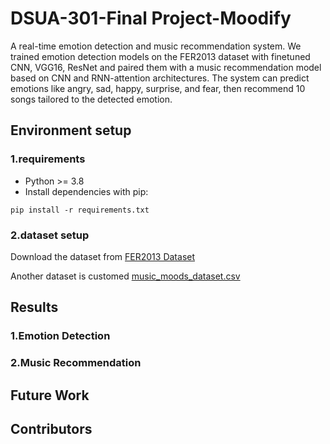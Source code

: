 # DSUA-301-Final Project-Moodify
A real-time emotion detection and music recommendation system.
We trained emotion detection models on the FER2013 dataset with finetuned  CNN, VGG16, ResNet and paired them with a music recommendation model based on CNN and RNN-attention architectures.
The system can predict emotions like angry, sad, happy, surprise, and fear, then recommend 10 songs tailored to the detected emotion.

 ## Environment setup
 ### 1.requirements
 - Python >= 3.8
 - Install dependencies with pip:
   
 `pip install -r requirements.txt`

 
 ### 2.dataset setup
 Download the dataset from [FER2013 Dataset](https://www.kaggle.com/datasets/msambare/fer2013)
 
 Another dataset is customed [music_moods_dataset.csv](./music_moods_dataset.csv)
 


 


 ## Results
 ### 1.Emotion Detection

 ### 2.Music Recommendation


 ## Future Work


 ## Contributors
 
 
